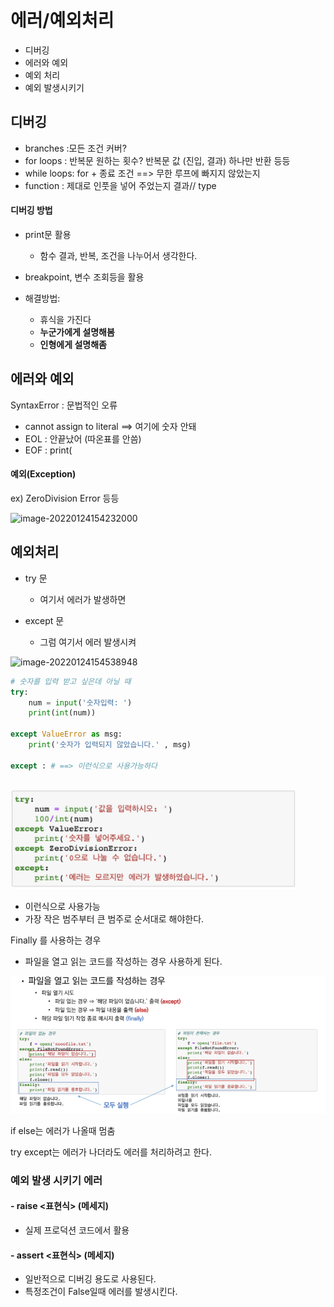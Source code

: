 # 에러/예외처리

- 디버깅
- 에러와 예외
- 예외 처리
- 예외 발생시키기



## 디버깅

- branches	:모든 조건 커버?
- for loops    : 반복문 원하는 횟수? 반복문 값 (진입, 결과) 하나만 반환 등등
- while loops: for + 종료 조건 ==> 무한 루프에 빠지지 않았는지
- function     : 제대로 인풋을 넣어 주었는지 결과// type



#### 디버깅 방법

- print문 활용
  - 함수 결과, 반복, 조건을 나누어서 생각한다.
- breakpoint, 변수 조회등을 활용

- 해결방법:
  - 휴식을 가진다
  - **누군가에게 설명해봄**
  - **인형에게 설명해좀**



## 에러와 예외

SyntaxError : 문법적인 오류

- cannot assign to literal ==> 여기에 숫자 안돼
- EOL : 안끝났어 (따온표를 안씀)
- EOF : print(  

####  예외(Exception)

ex) ZeroDivision Error 등등

![image-20220124154232000](C:\Users\JHK_ssafy\AppData\Roaming\Typora\typora-user-images\image-20220124154232000.png)





## 예외처리

- try 문
  - 여기서 에러가 발생하면

- except 문
  - 그럼 여기서 에러 발생시켜

![image-20220124154538948](C:\Users\JHK_ssafy\AppData\Roaming\Typora\typora-user-images\image-20220124154538948.png)

```python
# 숫자를 입력 받고 싶은데 아닐 때
try:
    num = input('숫자입력: ')
    print(int(num))
    
except ValueError as msg:
    print('숫자가 입력되지 않았습니다.' , msg)
    
except : # ==> 이런식으로 사용가능하다
 
```

![image-20220124155155861](06.error_except.assets/image-20220124155155861.png)

- 이런식으로 사용가능
- 가장 작은 범주부터 큰 범주로 순서대로 해야한다. 



Finally 를 사용하는 경우

- 파일을 열고 읽는 코드를 작성하는 경우 사용하게 된다.

![image-20220124155347150](06.error_except.assets/image-20220124155347150.png)



if else는 에러가 나올때 멈춤

try except는 에러가 나더라도 에러를 처리하려고 한다.



### 예외 발생 시키기 에러

#### - raise <표현식> (메세지)

- 실제 프로덕션 코드에서 활용



#### - assert <표현식> (메세지)

- 일반적으로 디버깅 용도로 사용된다.
- 특정조건이 False일때 에러를 발생시킨다.













